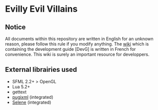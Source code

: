 # Evilly Evil Villains

## Notice

All documents within this repository are written in English for an unknown reason, please follow this rule if you modify anything. The [wiki](https://github.com/Breush/evilly-evil-villains/wiki) which is containing the development guide [DevG] is written in French for convenience. This wiki is surely an important resource for developpers.

## External librairies used

- SFML 2.2+ > OpenGL
- Lua 5.2+
- gettext
- [pugixml](https://github.com/zeux/pugixml) (integrated)
- [Selene](https://github.com/jeremyong/Selene) (integrated)
